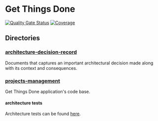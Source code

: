 # Get Things Done
[![Quality Gate Status](https://sonarcloud.io/api/project_badges/measure?project=smalaca_get-things-done&metric=alert_status)](https://sonarcloud.io/summary/new_code?id=smalaca_get-things-done)
[![Coverage](https://sonarcloud.io/api/project_badges/measure?project=smalaca_get-things-done&metric=coverage)](https://sonarcloud.io/summary/new_code?id=smalaca_get-things-done)

## Directories
### [architecture-decision-record](./architecture-decision-record)
Documents that captures an important architectural decision made along with its context and consequences.

### [projects-management](./projects-management)
Get Things Done application's code base.

#### architecture tests
Architecture tests can be found [here](./projects-management/src/test/java/com/smalaca/gtd/architecturetests). 